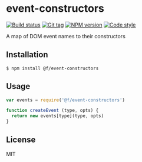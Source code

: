 
# event-constructors

[![Build status][travis-image]][travis-url]
[![Git tag][git-image]][git-url]
[![NPM version][npm-image]][npm-url]
[![Code style][standard-image]][standard-url]

A map of DOM event names to their constructors

## Installation

    $ npm install @f/event-constructors

## Usage

```js
var events = require('@f/event-constructors')

function createEvent (type, opts) {
  return new events[type](type, opts)
}
```

## License

MIT

[travis-image]: https://img.shields.io/travis/micro-js/event-constructors.svg?style=flat-square
[travis-url]: https://travis-ci.org/micro-js/event-constructors
[git-image]: https://img.shields.io/github/tag/micro-js/event-constructors.svg?style=flat-square
[git-url]: https://github.com/micro-js/event-constructors
[standard-image]: https://img.shields.io/badge/code%20style-standard-brightgreen.svg?style=flat-square
[standard-url]: https://github.com/feross/standard
[npm-image]: https://img.shields.io/npm/v/@f/event-constructors.svg?style=flat-square
[npm-url]: https://npmjs.org/package/@f/event-constructors
